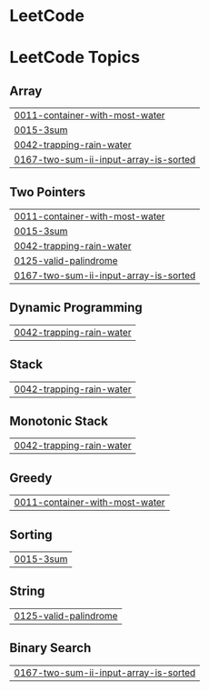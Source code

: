 # LeetCode
<!---LeetCode Topics Start-->
# LeetCode Topics
## Array
|  |
| ------- |
| [0011-container-with-most-water](https://github.com/allanmaaz/LeetCode/tree/master/0011-container-with-most-water) |
| [0015-3sum](https://github.com/allanmaaz/LeetCode/tree/master/0015-3sum) |
| [0042-trapping-rain-water](https://github.com/allanmaaz/LeetCode/tree/master/0042-trapping-rain-water) |
| [0167-two-sum-ii-input-array-is-sorted](https://github.com/allanmaaz/LeetCode/tree/master/0167-two-sum-ii-input-array-is-sorted) |
## Two Pointers
|  |
| ------- |
| [0011-container-with-most-water](https://github.com/allanmaaz/LeetCode/tree/master/0011-container-with-most-water) |
| [0015-3sum](https://github.com/allanmaaz/LeetCode/tree/master/0015-3sum) |
| [0042-trapping-rain-water](https://github.com/allanmaaz/LeetCode/tree/master/0042-trapping-rain-water) |
| [0125-valid-palindrome](https://github.com/allanmaaz/LeetCode/tree/master/0125-valid-palindrome) |
| [0167-two-sum-ii-input-array-is-sorted](https://github.com/allanmaaz/LeetCode/tree/master/0167-two-sum-ii-input-array-is-sorted) |
## Dynamic Programming
|  |
| ------- |
| [0042-trapping-rain-water](https://github.com/allanmaaz/LeetCode/tree/master/0042-trapping-rain-water) |
## Stack
|  |
| ------- |
| [0042-trapping-rain-water](https://github.com/allanmaaz/LeetCode/tree/master/0042-trapping-rain-water) |
## Monotonic Stack
|  |
| ------- |
| [0042-trapping-rain-water](https://github.com/allanmaaz/LeetCode/tree/master/0042-trapping-rain-water) |
## Greedy
|  |
| ------- |
| [0011-container-with-most-water](https://github.com/allanmaaz/LeetCode/tree/master/0011-container-with-most-water) |
## Sorting
|  |
| ------- |
| [0015-3sum](https://github.com/allanmaaz/LeetCode/tree/master/0015-3sum) |
## String
|  |
| ------- |
| [0125-valid-palindrome](https://github.com/allanmaaz/LeetCode/tree/master/0125-valid-palindrome) |
## Binary Search
|  |
| ------- |
| [0167-two-sum-ii-input-array-is-sorted](https://github.com/allanmaaz/LeetCode/tree/master/0167-two-sum-ii-input-array-is-sorted) |
<!---LeetCode Topics End-->